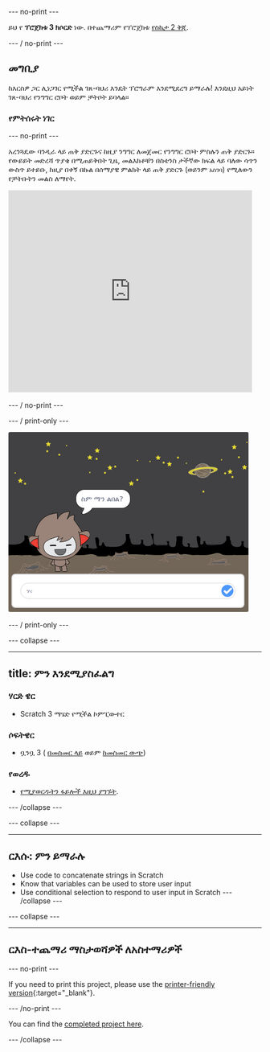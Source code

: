 \--- no-print \---

ይህ የ **ፕሮጀክቱ 3 ክሶርድ** ነው. በተጨማሪም የፕሮጀክቱ [የስኬታ 2 ቅጂ](https://projects.raspberrypi.org/en/projects/chatbot-scratch2).

\--- / no-print \---

## መግቢያ

ከእርስዎ ጋር ሊነጋገር የሚችል ገጸ-ባህሪ እንዴት ፕሮግራም እንደሚደረግ ይማራሉ! እንደዚህ አይነት ገጸ-ባህሪ የንግግር ሮቦት ወይም ቻትቦት ይባላል።

### የምትሰሩት ነገር

\--- no-print \---

አረንጓዴው ባንዲራ ላይ ጠቅ ያድርጉና ከዚያ ንግግር ለመጀመር የንግግር ሮቦት ምስሉን ጠቅ ያድርጉ። የውይይት መድረሻ ጥያቄ በሚጠይቅበት ጊዜ, መልእክቶቹን በስቴንስ ታችኛው ክፍል ላይ ባለው ሳጥን ውስጥ ይተይቡ, ከዚያ በቀኝ በኩል በሰማያዊ ምልክት ላይ ጠቅ ያድርጉ (ወይንም `አስገባ`) የሚለውን የቻትቡትን መልስ ለማየት.

<div class="scratch-preview">
  <iframe allowtransparency="true" width="485" height="402" src="https://scratch.mit.edu/projects/embed/248864190/?autostart=false" 
  frameborder="0" scrolling="no"></iframe>
</div>

\--- / no-print \---

\--- / print-only \---

![ሙሉ ፕሮጀክት](images/chatbot-preview.png)

\--- / print-only \---

\--- collapse \---

* * *

## title: ምን እንደሚያስፈልግ

### ሃርድ ዌር

- Scratch 3 ማሄድ የሚችል ኮምፒውተር

### ሶፍትዌር

- ቧንቧ 3 ( [በመስመር ላይ](https://rpf.io/scratchon) ወይም [ከመስመር ውጭ](https://rpf.io/scratchoff))

### የወረዱ

- [የሚያወርዱትን ፋይሎች እዚህ ያግኙት](http://rpf.io/p/en/chatbot-go).

\--- /collapse \---

\--- collapse \---

* * *

## ርእሱ: ምን ይማራሉ

- Use code to concatenate strings in Scratch
- Know that variables can be used to store user input
- Use conditional selection to respond to user input in Scratch \--- /collapse \---

\--- collapse \---

* * *

## ርእስ-ተጨማሪ ማስታወሻዎች ለአስተማሪዎች

\--- no-print \---

If you need to print this project, please use the [printer-friendly version](https://projects.raspberrypi.org/en/projects/chatbot/print){:target="_blank"}.

\--- /no-print \---

You can find the [completed project here](http://rpf.io/p/en/chatbot-get).

\--- /collapse \---
